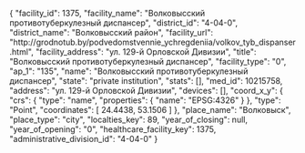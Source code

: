 {
    "facility_id": 1375,
    "facility_name": "Волковысский противотуберкулезный диспансер",
    "district_id": "4-04-0",
    "district_name": "Волковысский район",
    "facility_url": "http:\/\/grodnotub.by\/podvedomstvennie_ychregdeniia\/volkov_tyb_dispanser.html",
    "facility_address": "ул. 129-й Орловской Дивизии",
    "title": "Волковысский противотуберкулезный диспансер",
    "facility_type": "0",
    "ap_1": "135",
    "name": "Волковысский противотуберкулезный диспансер",
    "state": "private institution",
    "stats": [],
    "med_id": 10215758,
    "address": "ул. 129-й Орловской Дивизии",
    "devices": [],
    "coord_x_y": {
        "crs": {
            "type": "name",
            "properties": {
                "name": "EPSG:4326"
            }
        },
        "type": "Point",
        "coordinates": [
            24.4438,
            53.1506
        ]
    },
    "place_name": "Волковыск",
    "place_type": "city",
    "localties_key": 89,
    "year_of_closing": null,
    "year_of_opening": "0",
    "healthcare_facility_key": 1375,
    "administrative_division_id": "4-04-0"
}